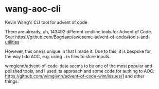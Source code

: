 # wang-aoc-cli
Kevin Wang's CLI tool for advent of code

There are already, uh, 143492 different cmdline tools for Advent of Code.  
See: https://github.com/Bogdanp/awesome-advent-of-code#tools-and-utilities

However, this one is unique in that I made it. Due to this, it is bespoke for the way I do AOC, e.g. using `.in` files to store inputs.

wimglenn/advent-of-code-data seems to be one of the most popular and polished tools, and I used its approach and some code for authing to AOC: https://github.com/wimglenn/advent-of-code-wim/issues/1 and other things.
